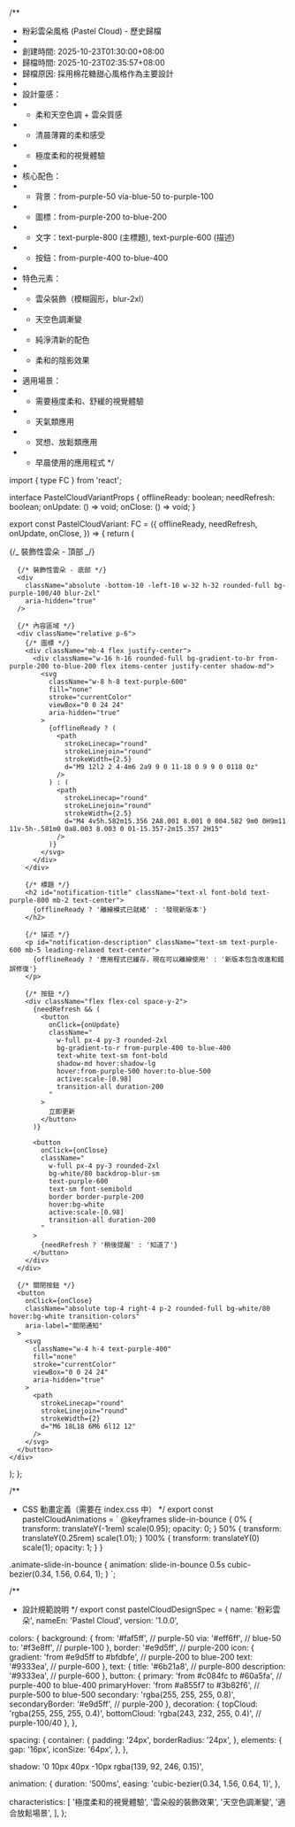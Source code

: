/\*\*

- 粉彩雲朵風格 (Pastel Cloud) - 歷史歸檔
-
- 創建時間: 2025-10-23T01:30:00+08:00
- 歸檔時間: 2025-10-23T02:35:57+08:00
- 歸檔原因: 採用棉花糖甜心風格作為主要設計
-
- 設計靈感：
- - 柔和天空色調 + 雲朵質感
- - 清晨薄霧的柔和感受
- - 極度柔和的視覺體驗
-
- 核心配色：
- - 背景：from-purple-50 via-blue-50 to-purple-100
- - 圖標：from-purple-200 to-blue-200
- - 文字：text-purple-800 (主標題), text-purple-600 (描述)
- - 按鈕：from-purple-400 to-blue-400
-
- 特色元素：
- - 雲朵裝飾（模糊圓形，blur-2xl）
- - 天空色調漸變
- - 純淨清新的配色
- - 柔和的陰影效果
-
- 適用場景：
- - 需要極度柔和、舒緩的視覺體驗
- - 天氣類應用
- - 冥想、放鬆類應用
- - 早晨使用的應用程式
    \*/

import { type FC } from 'react';

interface PastelCloudVariantProps {
offlineReady: boolean;
needRefresh: boolean;
onUpdate: () => void;
onClose: () => void;
}

export const PastelCloudVariant: FC<PastelCloudVariantProps> = ({
offlineReady,
needRefresh,
onUpdate,
onClose,
}) => {
return (
<div
className="
relative overflow-hidden rounded-3xl
w-80 max-w-[calc(100vw-2rem)]
bg-gradient-to-br from-purple-50 via-blue-50 to-purple-100
border border-purple-200/50
shadow-lg
animate-slide-in-bounce
"
style={{
        boxShadow: '0 10px 40px -10px rgba(139, 92, 246, 0.15)',
      }}
role="alertdialog"
aria-labelledby="notification-title"
aria-describedby="notification-description" >
{/_ 裝飾性雲朵 - 頂部 _/}
<div
        className="absolute -top-10 -right-10 w-32 h-32 rounded-full bg-white/40 blur-2xl"
        aria-hidden="true"
      />

      {/* 裝飾性雲朵 - 底部 */}
      <div
        className="absolute -bottom-10 -left-10 w-32 h-32 rounded-full bg-purple-100/40 blur-2xl"
        aria-hidden="true"
      />

      {/* 內容區域 */}
      <div className="relative p-6">
        {/* 圖標 */}
        <div className="mb-4 flex justify-center">
          <div className="w-16 h-16 rounded-full bg-gradient-to-br from-purple-200 to-blue-200 flex items-center justify-center shadow-md">
            <svg
              className="w-8 h-8 text-purple-600"
              fill="none"
              stroke="currentColor"
              viewBox="0 0 24 24"
              aria-hidden="true"
            >
              {offlineReady ? (
                <path
                  strokeLinecap="round"
                  strokeLinejoin="round"
                  strokeWidth={2.5}
                  d="M9 12l2 2 4-4m6 2a9 9 0 11-18 0 9 9 0 0118 0z"
                />
              ) : (
                <path
                  strokeLinecap="round"
                  strokeLinejoin="round"
                  strokeWidth={2.5}
                  d="M4 4v5h.582m15.356 2A8.001 8.001 0 004.582 9m0 0H9m11 11v-5h-.581m0 0a8.003 8.003 0 01-15.357-2m15.357 2H15"
                />
              )}
            </svg>
          </div>
        </div>

        {/* 標題 */}
        <h2 id="notification-title" className="text-xl font-bold text-purple-800 mb-2 text-center">
          {offlineReady ? '離線模式已就緒' : '發現新版本'}
        </h2>

        {/* 描述 */}
        <p id="notification-description" className="text-sm text-purple-600 mb-5 leading-relaxed text-center">
          {offlineReady ? '應用程式已緩存，現在可以離線使用' : '新版本包含改進和錯誤修復'}
        </p>

        {/* 按鈕 */}
        <div className="flex flex-col space-y-2">
          {needRefresh && (
            <button
              onClick={onUpdate}
              className="
                w-full px-4 py-3 rounded-2xl
                bg-gradient-to-r from-purple-400 to-blue-400
                text-white text-sm font-bold
                shadow-md hover:shadow-lg
                hover:from-purple-500 hover:to-blue-500
                active:scale-[0.98]
                transition-all duration-200
              "
            >
              立即更新
            </button>
          )}

          <button
            onClick={onClose}
            className="
              w-full px-4 py-3 rounded-2xl
              bg-white/80 backdrop-blur-sm
              text-purple-600
              text-sm font-semibold
              border border-purple-200
              hover:bg-white
              active:scale-[0.98]
              transition-all duration-200
            "
          >
            {needRefresh ? '稍後提醒' : '知道了'}
          </button>
        </div>
      </div>

      {/* 關閉按鈕 */}
      <button
        onClick={onClose}
        className="absolute top-4 right-4 p-2 rounded-full bg-white/80 hover:bg-white transition-colors"
        aria-label="關閉通知"
      >
        <svg
          className="w-4 h-4 text-purple-400"
          fill="none"
          stroke="currentColor"
          viewBox="0 0 24 24"
          aria-hidden="true"
        >
          <path
            strokeLinecap="round"
            strokeLinejoin="round"
            strokeWidth={2}
            d="M6 18L18 6M6 6l12 12"
          />
        </svg>
      </button>
    </div>

);
};

/\*\*

- CSS 動畫定義（需要在 index.css 中）
  \*/
  export const pastelCloudAnimations = `
  @keyframes slide-in-bounce {
  0% {
  transform: translateY(-1rem) scale(0.95);
  opacity: 0;
  }
  50% {
  transform: translateY(0.25rem) scale(1.01);
  }
  100% {
  transform: translateY(0) scale(1);
  opacity: 1;
  }
  }

.animate-slide-in-bounce {
animation: slide-in-bounce 0.5s cubic-bezier(0.34, 1.56, 0.64, 1);
}
`;

/\*\*

- 設計規範說明
  \*/
  export const pastelCloudDesignSpec = {
  name: '粉彩雲朵',
  nameEn: 'Pastel Cloud',
  version: '1.0.0',

colors: {
background: {
from: '#faf5ff', // purple-50
via: '#eff6ff', // blue-50
to: '#f3e8ff', // purple-100
},
border: '#e9d5ff', // purple-200
icon: {
gradient: 'from #e9d5ff to #bfdbfe', // purple-200 to blue-200
text: '#9333ea', // purple-600
},
text: {
title: '#6b21a8', // purple-800
description: '#9333ea', // purple-600
},
button: {
primary: 'from #c084fc to #60a5fa', // purple-400 to blue-400
primaryHover: 'from #a855f7 to #3b82f6', // purple-500 to blue-500
secondary: 'rgba(255, 255, 255, 0.8)',
secondaryBorder: '#e9d5ff', // purple-200
},
decoration: {
topCloud: 'rgba(255, 255, 255, 0.4)',
bottomCloud: 'rgba(243, 232, 255, 0.4)', // purple-100/40
},
},

spacing: {
container: {
padding: '24px',
borderRadius: '24px',
},
elements: {
gap: '16px',
iconSize: '64px',
},
},

shadow: '0 10px 40px -10px rgba(139, 92, 246, 0.15)',

animation: {
duration: '500ms',
easing: 'cubic-bezier(0.34, 1.56, 0.64, 1)',
},

characteristics: [
'極度柔和的視覺體驗',
'雲朵般的裝飾效果',
'天空色調漸變',
'適合放鬆場景',
],
};
